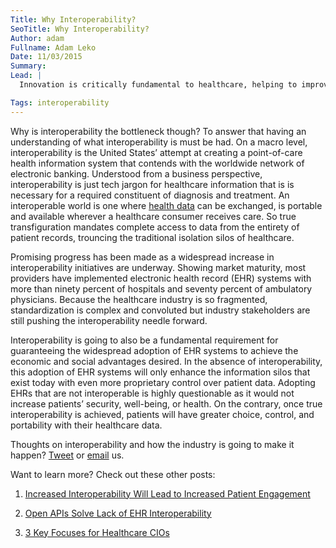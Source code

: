 ```yaml
---
Title: Why Interoperability?
SeoTitle: Why Interoperability?
Author: adam
Fullname: Adam Leko
Date: 11/03/2015
Summary: 
Lead: |
  Innovation is critically fundamental to healthcare, helping to improve the quality of patient care and enhance workflows. Despite that, a rudimentary cultural change is needed across the industry to fully embrace innovation. This incorporation will create collaborations to polish present processes with a patient-centric mindset. And there is an extraordinary amount of these [innovative collaborations](https://catalyze.io/solutions/enterprise-innovation) happening across the country already. Influencing creative solutions to complex problems, startups and healthcare innovators are working to manage the challenges the industry is facing. However, the difficulty of achieving interoperability still remains the bottleneck that is hindering real breakthroughs.

Tags: interoperability
---
```

Why is interoperability the bottleneck though? To answer that having an understanding of what interoperability is must be had.  On a macro level, interoperability is the United States’ attempt at creating a point-of-care health information system that contends with the worldwide network of electronic banking. Understood from a business perspective, interoperability is just tech jargon for healthcare information that is is necessary for a required constituent of diagnosis and treatment. An interoperable world is one where [health data](https://catalyze.io/solutions/data-integration-control) can be exchanged, is portable and available wherever a healthcare consumer receives care. So true transfiguration mandates complete access to data from the entirety of patient records, trouncing the traditional isolation silos of healthcare.

Promising progress has been made as a widespread increase in interoperability initiatives are underway. Showing market maturity, most providers have implemented electronic health record (EHR) systems with more than ninety percent of hospitals and seventy percent of ambulatory physicians. Because the healthcare industry is so fragmented, standardization is complex and convoluted but industry stakeholders are still pushing the interoperability needle forward.

Interoperability is going to also be a fundamental requirement for guaranteeing the widespread adoption of EHR systems to achieve the economic and social advantages desired. In the absence of interoperability, this adoption of EHR systems will only enhance the information silos that exist today with even more proprietary control over patient data. Adopting EHRs that are not interoperable is highly questionable as it would not increase patients’ security, well-being, or health. On the contrary, once true interoperability is achieved, patients will have greater choice, control, and portability with their healthcare data. 

Thoughts on interoperability and how the industry is going to make it happen? [Tweet](https://twitter.com/catalyzeio) or [email](https://catalyze.io/blog/hello@catalyze.io) us.

Want to learn more? Check out these other posts:

1. [Increased Interoperability Will Lead to Increased Patient Engagement](https://catalyze.io/blog/increased-interoperability-will-lead-to-increased-patient-engagement)

2. [Open APIs Solve Lack of EHR Interoperability](https://catalyze.io/blog/open-apis-solve-lack-of-ehr-interoperability)

3. [3 Key Focuses for Healthcare CIOs](https://catalyze.io/blog/three-key-focuses-for-healthcare-cios)
